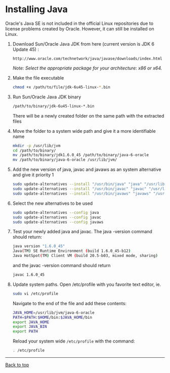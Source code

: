 # Installing Java

Oracle's Java SE is not included in the official Linux repositories due to license problems created
by Oracle. However, it can still be installed on Linux.

1.  Download Sun/Oracle Java JDK from here (current version is JDK 6 Update 45) :

	```
    http://www.oracle.com/technetwork/java/javase/downloads/index.html
	```

    _Note: Select the appropriate package for your architecture: x86 or x64._

1.  Make the file executable

    ```bash
    chmod +x /path/to/file/jdk-6u45-linux-*.bin
	```

1.  Run Sun/Oracle Java JDK binary

    ```bash
    /path/to/binary/jdk-6u45-linux-*.bin
	```

    There will be a newly created folder on the same path with the extracted files

1.  Move the folder to a system wide path and give it a more identifiable name

    ```bash
    mkdir -p /usr/lib/jvm
    cd /path/to/binary/
    mv /path/to/binary/jdk1.6.0_45 /path/to/binary/java-6-oracle
    mv /path/to/binary/java-6-oracle /usr/lib/jvm/
	```

1.  Add the new version of java, javac and javaws as an system alternative and give it priority 1

    ```bash
    sudo update-alternatives --install "/usr/bin/java" "java" "/usr/lib/jvm/java-6-oracle/bin/java" 1
    sudo update-alternatives --install "/usr/bin/javac" "javac" "/usr/lib/jvm/java-6-oracle/bin/javac" 1
    sudo update-alternatives --install "/usr/bin/javaws" "javaws" "/usr/lib/jvm/java-6-oracle/bin/javaws" 1
	```

1.  Select the new alternatives to be used

    ```bash
    sudo update-alternatives --config java
    sudo update-alternatives --config javac
    sudo update-alternatives --config javaws
	```

1.  Test your newly added java and javac. The java -version command should return:

    ```bash
    java version "1.6.0_45"
    Java(TM) SE Runtime Environment (build 1.6.0_45-b12)
    Java HotSpot(TM) Client VM (build 20.5-b03, mixed mode, sharing)
	```

    and the javac -version command should return

    ```bash
    javac 1.6.0_45
	```

1.  Update system paths. Open /etc/profile with you favorite text editor, ie.

    ```bash
    sudo vi /etc/profile
	```

    Navigate to the end of the file and add these contents:

    ```bash
    JAVA_HOME=/usr/lib/jvm/java-6-oracle
    PATH=$PATH:$HOME/bin:$JAVA_HOME/bin
    export JAVA_HOME
    export JAVA_BIN
    export PATH
	```

    Reload your system wide `/etc/profile` with the command:

    ```bash
    . /etc/profile
	```



****

[Back to top](../README.md)
